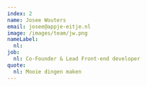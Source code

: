 ```yaml
---
index: 2
name: Josee Wouters
email: josee@appje-eitje.nl
image: /images/team/jw.png
nameLabel:
  nl: 
job:
  nl: Co-Founder & Lead Front-end developer
quote:
  nl: Mooie dingen maken
---
```


